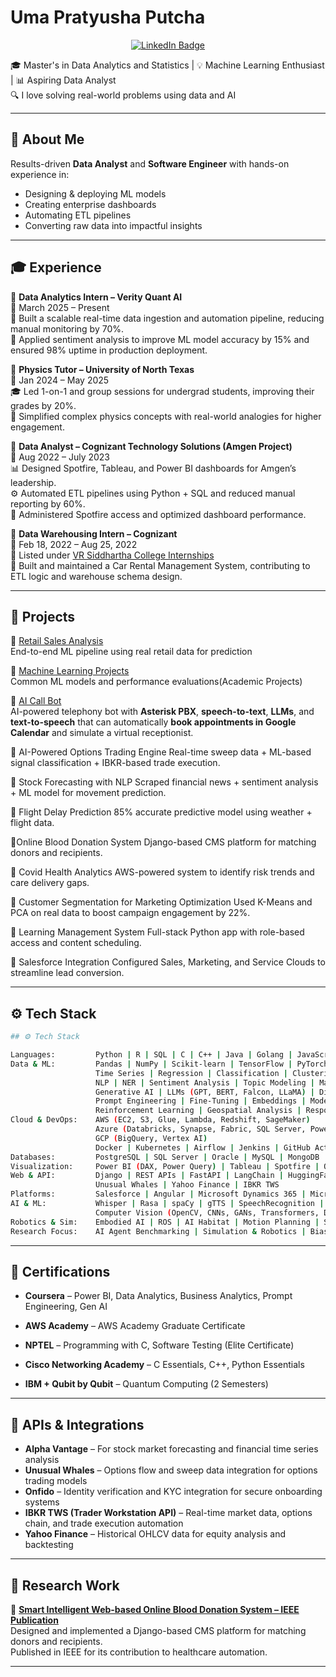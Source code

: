 # Uma Pratyusha Putcha

<p align="center">
  <a href="https://www.linkedin.com/in/uma-pratyusha-putcha-1b44231b6" target="_blank">
    <img src="https://img.shields.io/badge/LINKEDIN-VIEW-blue?style=for-the-badge&logo=linkedin" alt="LinkedIn Badge"/>
  </a>
</p>


🎓 Master's in Data Analytics and Statistics | 💡 Machine Learning Enthusiast | 📊 Aspiring Data Analyst  
🔍 I love solving real-world problems using data and AI

---
## 💼 About Me

Results-driven **Data Analyst** and **Software Engineer** with hands-on experience in:
- Designing & deploying ML models  
- Creating enterprise dashboards  
- Automating ETL pipelines  
- Converting raw data into impactful insights  

---

## 🎓 Experience

🔸 **Data Analytics Intern – Verity Quant AI**  
📅 March 2025 – Present  
🚀 Built a scalable real-time data ingestion and automation pipeline, reducing manual monitoring by 70%.  
🧠 Applied sentiment analysis to improve ML model accuracy by 15% and ensured 98% uptime in production deployment.

🔸 **Physics Tutor – University of North Texas**  
📅 Jan 2024 – May 2025  
🎓 Led 1-on-1 and group sessions for undergrad students, improving their grades by 20%.  
📘 Simplified complex physics concepts with real-world analogies for higher engagement.

🔸 **Data Analyst – Cognizant Technology Solutions (Amgen Project)**  
📅 Aug 2022 – July 2023  
📊 Designed Spotfire, Tableau, and Power BI dashboards for Amgen’s leadership.  
⚙️ Automated ETL pipelines using Python + SQL and reduced manual reporting by 60%.  
🧩 Administered Spotfire access and optimized dashboard performance.

🔸 **Data Warehousing Intern – Cognizant**  
📅 Feb 18, 2022 – Aug 25, 2022  
🏫 Listed under [VR Siddhartha College Internships](https://www.vrsiddhartha.ac.in/it/internships-2020-21-b-tech/)  
🚗 Built and maintained a Car Rental Management System, contributing to ETL logic and warehouse schema design.

---
## 🚀 Projects

🔹 [Retail Sales Analysis](https://github.com/pratyusha56/Retail-Sales-Analysis)  
End-to-end ML pipeline using real retail data for prediction

🔹 [Machine Learning Projects](https://github.com/pratyusha56/Machine-Learning-)  
Common ML models and performance evaluations(Academic Projects)

🔹 [AI Call Bot](https://github.com/pratyusha56/ai-call-bot/tree/main)  
AI-powered telephony bot with **Asterisk PBX**, **speech-to-text**, **LLMs**, and **text-to-speech** that can automatically **book appointments in Google Calendar** and simulate a virtual receptionist.  

🔹 AI-Powered Options Trading Engine
Real-time sweep data + ML-based signal classification + IBKR-based trade execution.

🔹 Stock Forecasting with NLP
Scraped financial news + sentiment analysis + ML model for movement prediction.

🔹 Flight Delay Prediction
85% accurate predictive model using weather + flight data.

🔹Online Blood Donation System
Django-based CMS platform for matching donors and recipients.

🔹 Covid Health Analytics
AWS-powered system to identify risk trends and care delivery gaps.

🔹 Customer Segmentation for Marketing Optimization
Used K-Means and PCA on real data to boost campaign engagement by 22%.

🔹 Learning Management System
Full-stack Python app with role-based access and content scheduling.

🔹 Salesforce Integration
Configured Sales, Marketing, and Service Clouds to streamline lead conversion.

---

## ⚙️ Tech Stack

```bash
## ⚙️ Tech Stack  

Languages:         Python | R | SQL | C | C++ | Java | Golang | JavaScript | MATLAB  
Data & ML:         Pandas | NumPy | Scikit-learn | TensorFlow | PyTorch | Keras | XGBoost  
                   Time Series | Regression | Classification | Clustering | Ensemble Learning  
                   NLP | NER | Sentiment Analysis | Topic Modeling | Machine Translation  
                   Generative AI | LLMs (GPT, BERT, Falcon, LLaMA) | Diffusion Models | RAG Pipelines  
                   Prompt Engineering | Fine-Tuning | Embeddings | Model Explainability (SHAP, LIME)  
                   Reinforcement Learning | Geospatial Analysis | Responsible AI  
Cloud & DevOps:    AWS (EC2, S3, Glue, Lambda, Redshift, SageMaker)  
                   Azure (Databricks, Synapse, Fabric, SQL Server, Power BI)  
                   GCP (BigQuery, Vertex AI)  
                   Docker | Kubernetes | Airflow | Jenkins | GitHub Actions | Terraform | MLflow  
Databases:         PostgreSQL | SQL Server | Oracle | MySQL | MongoDB | DynamoDB | Data Warehousing  
Visualization:     Power BI (DAX, Power Query) | Tableau | Spotfire | QlikView | Data Storytelling | Seaborn | Matplotlib  
Web & API:         Django | REST APIs | FastAPI | LangChain | HuggingFace | ONNX  
                   Unusual Whales | Yahoo Finance | IBKR TWS  
Platforms:         Salesforce | Angular | Microsoft Dynamics 365 | Microsoft Fabric | Power Automate  
AI & ML:           Whisper | Rasa | spaCy | gTTS | SpeechRecognition | OpenAI APIs  
                   Computer Vision (OpenCV, CNNs, GANs, Transformers, Diffusion Models)  
Robotics & Sim:    Embodied AI | ROS | AI Habitat | Motion Planning | Sim-to-Real Transfer | Dexterous Manipulation  
Research Focus:    AI Agent Benchmarking | Simulation & Robotics | Bias/Fairness in AI | Scalable Data Pipelines  

```
---
## 📜 Certifications

- **Coursera** – Power BI, Data Analytics, Business Analytics, Prompt Engineering, Gen AI

- **AWS Academy** – AWS Academy Graduate Certificate

- **NPTEL** – Programming with C, Software Testing (Elite Certificate)

- **Cisco Networking Academy** – C Essentials, C++, Python Essentials

- **IBM + Qubit by Qubit** – Quantum Computing (2 Semesters)

---
## 🔌 APIs & Integrations

- **Alpha Vantage** – For stock market forecasting and financial time series analysis  
- **Unusual Whales** – Options flow and sweep data integration for options trading models  
- **Onfido** – Identity verification and KYC integration for secure onboarding systems  
- **IBKR TWS (Trader Workstation API)** – Real-time market data, options chain, and trade execution automation  
- **Yahoo Finance** – Historical OHLCV data for equity analysis and backtesting

---
## 🧪 Research Work

🔬 **[Smart Intelligent Web-based Online Blood Donation System – IEEE Publication](https://ieeexplore.ieee.org/document/9591811)**  
Designed and implemented a Django-based CMS platform for matching donors and recipients.  
Published in IEEE for its contribution to healthcare automation.

---

